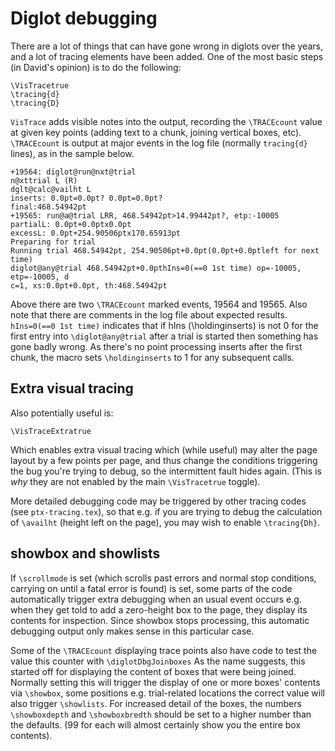 # Diglot debugging

There are a lot of things that can have gone wrong in diglots over the years,
and a lot of tracing elements have been added.  One of the most basic
steps (in David's opinion) is to do the following:

```
\VisTracetrue
\tracing{d}
\tracing{D}
```

`VisTrace` adds visible notes into the output, recording the `\TRACEcount` value at given key points (adding 
text to a chunk, joining vertical boxes, etc). `\TRACEcount` is output at major events in the log file (normally
`tracing{d}` lines), as in the sample below.

```
+19564: diglot@run@nxt@trial
n@xttrial L (R)
dglt@calc@vailht L
inserts: 0.0pt=0.0pt? 0.0pt=0.0pt?
final:468.54942pt
+19565: run@a@trial LRR, 468.54942pt>14.99442pt?, etp:-10005
partialL: 0.0pt+0.0ptx0.0pt
excessL: 0.0pt+254.90506ptx170.65913pt
Preparing for trial
Running trial 468.54942pt, 254.90506pt+0.0pt(0.0pt+0.0ptleft for next time)
diglot@any@trial 468.54942pt+0.0pthIns=0(==0 1st time) op=-10005, etp=-10005, d
c=1, xs:0.0pt+0.0pt, th:468.54942pt
```

Above there are two `\TRACEcount` marked events, 19564 and 19565. Also note that 
there are comments in the log file about expected results. `hIns=0(==0 1st time)` indicates that 
if hIns (\holdinginserts) is not 0 for the first entry into `\diglot@any@trial` after a trial is 
started then something has gone badly wrong.  As there's no point processing
inserts after the first chunk, the macro sets `\holdinginserts` to 1 for any 
subsequent calls.

## Extra visual tracing

Also potentially useful is:
```
\VisTraceExtratrue
```
Which enables extra visual tracing which (while useful) may alter the page
layout by a few points per page, and thus change the conditions triggering the 
bug you're trying to debug, so the intermittent fault hides again.
(This is *why* they are not enabled by the main `\VisTracetrue` toggle).

More detailed debugging code may be triggered by other tracing codes (see `ptx-tracing.tex`),
so that e.g. if you are trying to debug the calculation of `\availht` (height
left on the page), you may wish to  enable ```\tracing{Dh}```.

## showbox and showlists
If `\scrollmode`
is set (which scrolls past errors and normal stop conditions, carrying on until a fatal error is 
found) is set, some parts of the code automatically trigger extra debugging
when an usual event occurs e.g. when they get told to add a zero-height box to
the page, they display its contents for inspection. Since showbox stops processing, this
automatic debugging output only makes sense in this particular case. 

Some of the `\TRACEcount` displaying trace points also have code to test the
value this counter with `\diglotDbgJoinboxes` As the name suggests, this
started off for displaying the content of boxes that were being joined.
Normally setting this will trigger the display of one or more boxes' contents
via `\showbox`, some positions e.g. trial-related locations the correct value
will also trigger `\showlists`.  For increased detail of the boxes, the numbers
`\showboxdepth` and `\showboxbredth` should be set to a higher number than the
defaults. (99 for each will almost certainly show you the entire box contents).




